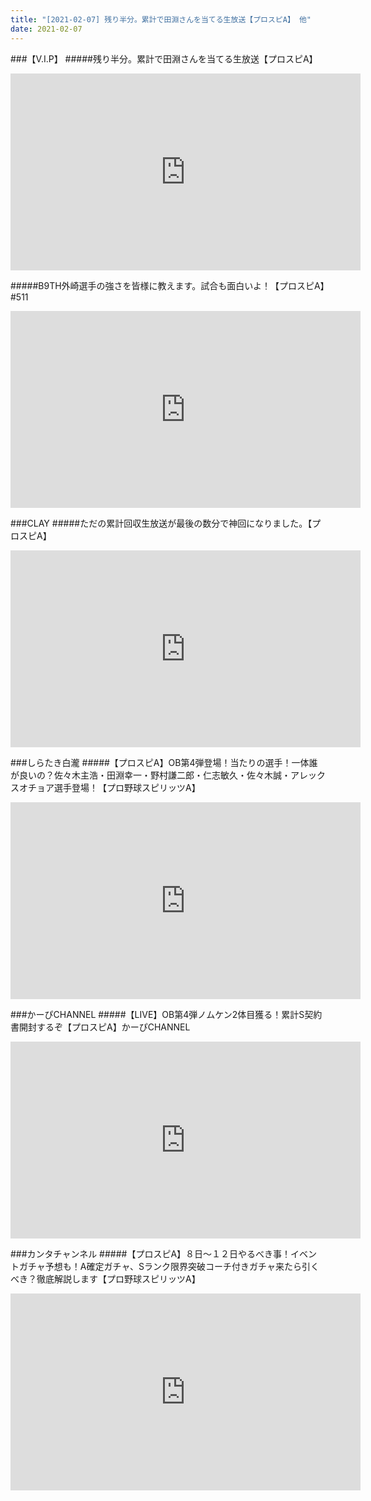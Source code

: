 ```yaml
---
title: "[2021-02-07] 残り半分。累計で田淵さんを当てる生放送【プロスピA】 他"
date: 2021-02-07
---
```

###【V.I.P】
#####残り半分。累計で田淵さんを当てる生放送【プロスピA】
<iframe width="560" height="315" src="https://www.youtube.com/embed/H3HAQU39b-Q" frameborder="0" allow="accelerometer; autoplay; clipboard-write; encrypted-media; gyroscope; picture-in-picture" allowfullscreen></iframe>

#####B9TH外崎選手の強さを皆様に教えます。試合も面白いよ！【プロスピA】#511
<iframe width="560" height="315" src="https://www.youtube.com/embed/1OURiza6tGM" frameborder="0" allow="accelerometer; autoplay; clipboard-write; encrypted-media; gyroscope; picture-in-picture" allowfullscreen></iframe>

###CLAY
#####ただの累計回収生放送が最後の数分で神回になりました。【プロスピA】
<iframe width="560" height="315" src="https://www.youtube.com/embed/ecIjjXzmrvE" frameborder="0" allow="accelerometer; autoplay; clipboard-write; encrypted-media; gyroscope; picture-in-picture" allowfullscreen></iframe>

###しらたき白瀧
#####【プロスピA】OB第4弾登場！当たりの選手！一体誰が良いの？佐々木主浩・田淵幸一・野村謙二郎・仁志敏久・佐々木誠・アレックスオチョア選手登場！【プロ野球スピリッツA】
<iframe width="560" height="315" src="https://www.youtube.com/embed/Q9HU4H1qn98" frameborder="0" allow="accelerometer; autoplay; clipboard-write; encrypted-media; gyroscope; picture-in-picture" allowfullscreen></iframe>

###かーぴCHANNEL
#####【LIVE】OB第4弾ノムケン2体目獲る！累計S契約書開封するぞ【プロスピA】かーぴCHANNEL
<iframe width="560" height="315" src="https://www.youtube.com/embed/lLcz7hFlBKo" frameborder="0" allow="accelerometer; autoplay; clipboard-write; encrypted-media; gyroscope; picture-in-picture" allowfullscreen></iframe>

###カンタチャンネル
#####【プロスピA】８日～１２日やるべき事！イベントガチャ予想も！A確定ガチャ、Sランク限界突破コーチ付きガチャ来たら引くべき？徹底解説します【プロ野球スピリッツA】
<iframe width="560" height="315" src="https://www.youtube.com/embed/ROM03dkrewE" frameborder="0" allow="accelerometer; autoplay; clipboard-write; encrypted-media; gyroscope; picture-in-picture" allowfullscreen></iframe>

